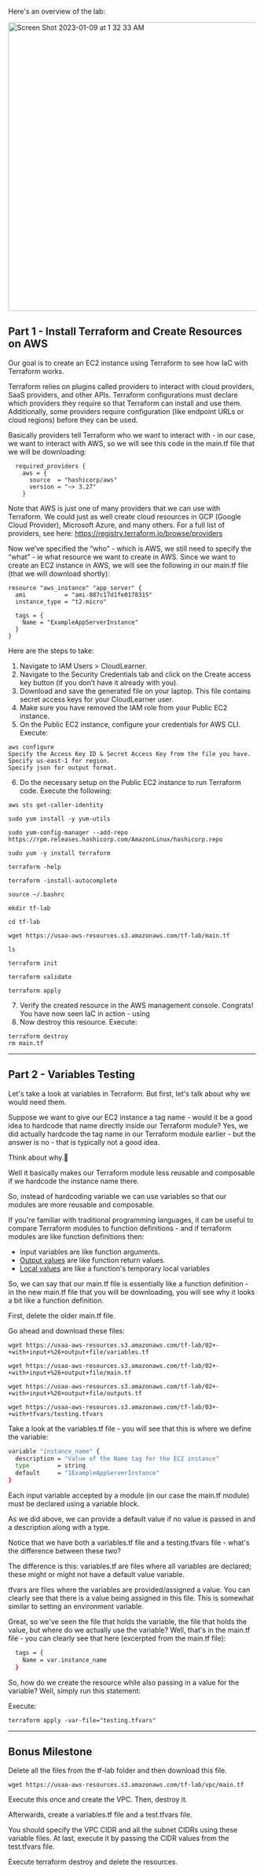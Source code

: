 
Here's an overview of the lab:

<img width="588" alt="Screen Shot 2023-01-09 at 1 32 33 AM" src="https://user-images.githubusercontent.com/25653204/211251969-7fa5c3a7-f0d4-4f94-8059-72cec766e262.png">

## Part 1 - Install Terraform and Create Resources on AWS

Our goal is to create an EC2 instance using Terraform to see how IaC with Terraform works.


Terraform relies on plugins called providers to interact with cloud providers, SaaS providers, and other APIs.
Terraform configurations must declare which providers they require so that Terraform can install and use them. Additionally, some providers require configuration (like endpoint URLs or cloud regions) before they can be used.

Basically providers tell Terraform who we want to interact with - in our case, we want to interact with AWS, so we will see this code in the main.tf file that we will be downloading:

```code
  required_providers {
    aws = {
      source  = "hashicorp/aws"
      version = "~> 3.27"
    }
```

Note that AWS is just one of many providers that we can use with Terraform. We could just as well create cloud resources in GCP (Google Cloud Provider), Microsoft Azure, and many others.  For a full list of providers, see here: https://registry.terraform.io/browse/providers


Now we’ve specified the “who” - which is AWS, we still need to specify the “what” - ie what resource we want to create in AWS.  Since we want to create an EC2 instance in AWS, we will see the following in our main.tf file (that we will download shortly):


```code
resource "aws_instance" "app_server" {
  ami           = "ami-087c17d1fe0178315"
  instance_type = "t2.micro"

  tags = {
    Name = "ExampleAppServerInstance"
  }
}

```



Here are the steps to take:

1. Navigate to IAM Users > CloudLearner.
1. Navigate to the Security Credentials tab and click on the Create access key button (if you don’t have it already with you). 
1. Download and save the generated file on your laptop. This file contains secret access keys for your CloudLearner user. 
1. Make sure you have removed the IAM role from your Public EC2 instance. 
1. On the Public EC2 instance, configure your credentials for AWS CLI. Execute: 


```console
aws configure 
Specify the Access Key ID & Secret Access Key from the file you have. 
Specify us-east-1 for region.
Specify json for output format. 
```
6. Do the necessary setup on the Public EC2 instance to run Terraform code. Execute the following: 

```console
aws sts get-caller-identity

sudo yum install -y yum-utils

sudo yum-config-manager --add-repo https://rpm.releases.hashicorp.com/AmazonLinux/hashicorp.repo

sudo yum -y install terraform

terraform -help

terraform -install-autocomplete

source ~/.bashrc

mkdir tf-lab

cd tf-lab

wget https://usaa-aws-resources.s3.amazonaws.com/tf-lab/main.tf 

ls 

terraform init

terraform validate

terraform apply
```

7. Verify the created resource in the AWS management console. Congrats! You have now seen IaC in action - using 
8. Now destroy this resource. Execute:

```console
terraform destroy
rm main.tf
```

---------------------------------------------

## Part 2 - Variables Testing

Let's take a look at variables in Terraform.  But first, let's talk about why we would need them.


Suppose we want to give our EC2 instance a tag name - would it be a good idea to hardcode that name directly inside our Terraform module?  Yes, we did actually hardcode the tag name in our Terraform module earlier - but the answer is no - that is typically not a good idea.

Think about why.🤔

Well it basically makes our Terraform module less reusable and composable if we hardcode the instance name there.

So, instead of hardcoding variable we can use variables so that our modules are more reusable and composable.  

If you're familiar with traditional programming languages, it can be useful to compare Terraform modules to function definitions - and if terraform modules are like function definitions then:
* Input variables are like function arguments.
* [Output values](https://developer.hashicorp.com/terraform/language/values/outputs) are like function return values.
* [Local values](https://developer.hashicorp.com/terraform/language/values/locals) are like a function's temporary local variables


So, we can say that our main.tf file is essentially like a function definition - in the new main.tf file that you will be downloading, you will see why it looks a bit like a function definition.

First, delete the older main.tf file. 

Go ahead and download these files: 


```console
wget https://usaa-aws-resources.s3.amazonaws.com/tf-lab/02+-+with+input+%26+output+file/variables.tf

wget https://usaa-aws-resources.s3.amazonaws.com/tf-lab/02+-+with+input+%26+output+file/main.tf

wget https://usaa-aws-resources.s3.amazonaws.com/tf-lab/02+-+with+input+%26+output+file/outputs.tf

wget https://usaa-aws-resources.s3.amazonaws.com/tf-lab/03+-+with+tfvars/testing.tfvars 
```


Take a look at the variables.tf file - you will see that this is where we define the variable:

```bash
variable "instance_name" {
  description = "Value of the Name tag for the EC2 instance"
  type        = string
  default     = "1ExampleAppServerInstance"
}
```
Each input variable accepted by a module (in our case the main.tf module) must be declared using a variable block.

As we did above, we can provide a default value if  no value is passed in and a description along with a type.

Notice that we have both a variables.tf file and a testing.tfvars file - what's the difference between these two?

The difference is this:
variables.tf are files where all variables are declared; these might or might not have a default value variable. 

tfvars are files where the variables are provided/assigned a value. You can clearly see that there is a value being assigned in this file.  This is somewhat similar to setting an environment variable.

Great, so we've seen the file that holds the variable, the file that holds the value, but where do we actually use the variable?  Well, that's in the main.tf file - you can clearly see that here (excerpted from the main.tf file):

```bash
  tags = {
    Name = var.instance_name
  }
```

So, how do we create the resource while also passing in a value for the variable?  Well, simply run this statement:

Execute: 
```console
terraform apply -var-file="testing.tfvars"
```
------------------------------------------------------------------------------

## Bonus Milestone
Delete all the files from the tf-lab folder and then download this file. 

```console
wget https://usaa-aws-resources.s3.amazonaws.com/tf-lab/vpc/main.tf 
```

Execute this once and create the VPC. Then, destroy it. 

Afterwards, create a variables.tf file and a test.tfvars file. 

You should specify the VPC CIDR and all the subnet CIDRs using these variable files. At last, execute it by passing the CIDR values from the test.tfvars file. 

Execute terraform destroy and delete the resources.


